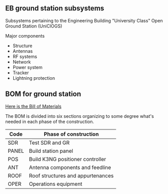 ## EB ground station subsystems

Subsystems pertaining to the Engineering Building "University Class" Open Ground Station (UniClOGS)


Major components

* Structure
* Antennas
* RF systems
* Network
* Power system
* Tracker
* Lightning protection

## BOM for ground station

<!-- [Here is the Bill of Materials so far](https://docs.google.com/spreadsheets/d/1EBKyHZEIYpfHariDGcVJl7H6Yc5BHaDegu6B_IkEdFo/edit#gid=687688620) --->
[Here is the Bill of Materials](https://docs.google.com/spreadsheets/d/1g-H72wh_L9K5FMgDF-K87dqiwulbmqTZjYWP18Jh5gg/edit#gid=1275452567)

The BOM is divided into six sections organizing to some degree what's needed in each phase of the construction.

| Code    | Phase of construction                       |
| ---------- | ----------------------------------------------- | 
| SDR     | Test SDR and GR                             |
| PANEL | Build station panel                            |
| POS     | Build K3NG positioner controller      |
| ANT     | Antenna components and feedline   |
| ROOF  | Roof structures and appurtenances |
| OPER  | Operations equipment                      |


